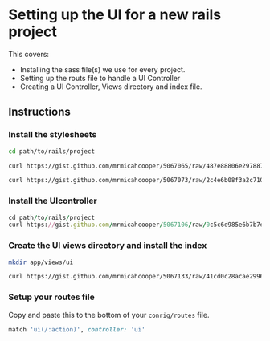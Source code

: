 # Setting up the UI for a new rails project

This covers:

- Installing the sass file(s) we use for every project.
- Setting up the routs file to handle a UI Controller
- Creating a UI Controller, Views directory and index file.

## Instructions


### Install the stylesheets

```bash
cd path/to/rails/project

curl https://gist.github.com/mrmicahcooper/5067065/raw/487e88806e29788791855ee028621c31451dc8d4/whitespace-reset -o app/assets/stylesheets/whitespace-reset.scss

curl https://gist.github.com/mrmicahcooper/5067073/raw/2c4e6b08f3a2c71051b219da0c3fc0ec34a3da4a/mixinx.sass -o app/assets/stylesheets/mixins.sass
```

### Install the UIcontroller

```ruby
cd path/to/rails/project
curl https://gist.github.com/mrmicahcooper/5067106/raw/0c5c6d985e6b7b7e27f710bec2cfb8df90c531f2/ui_controller.rb -o app/controllers/ui_controller.rb
```

### Create the UI views directory and install the index

```bash
mkdir app/views/ui

curl https://gist.github.com/mrmicahcooper/5067133/raw/41cd0c28acae29962e469de79f2392b14fbdd85f/index.html.haml -o app/views/ui/index.html.haml
```

### Setup your routes file

Copy and paste this to the bottom of your `conrig/routes` file.

```ruby
match 'ui(/:action)', controller: 'ui'
```
